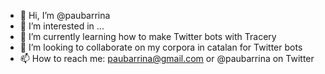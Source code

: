 - 👋 Hi, I’m @paubarrina
- 👀 I’m interested in ...
- 🌱 I’m currently learning how to make Twitter bots with Tracery 
- 💞️ I’m looking to collaborate on my corpora in catalan for Twitter bots 
- 📫 How to reach me: paubarrina@gmail.com or @paubarrina on Twitter

<!---
paubarrina/paubarrina is a ✨ special ✨ repository because its `README.md` (this file) appears on your GitHub profile.
You can click the Preview link to take a look at your changes.
--->
